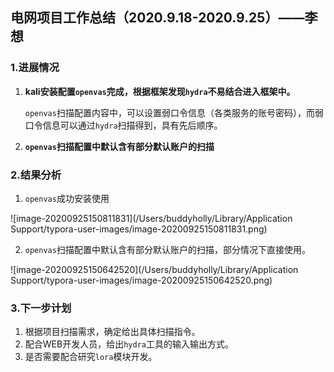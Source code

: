 ## 电网项目工作总结（2020.9.18-2020.9.25）——李想

### 1.进展情况

1. **kali安装配置`openvas`完成，根据框架发现`hydra`不易结合进入框架中。**

   `openvas`扫描配置内容中，可以设置弱口令信息（各类服务的账号密码），而弱口令信息可以通过`hydra`扫描得到，具有先后顺序。

2. **`openvas`扫描配置中默认含有部分默认账户的扫描**


### 2.结果分析

1. `openvas`成功安装使用

![image-20200925150811831](/Users/buddyholly/Library/Application Support/typora-user-images/image-20200925150811831.png)

2. `openvas`扫描配置中默认含有部分默认账户的扫描，部分情况下直接使用。

![image-20200925150642520](/Users/buddyholly/Library/Application Support/typora-user-images/image-20200925150642520.png)

### 3.下一步计划

1. 根据项目扫描需求，确定给出具体扫描指令。
2. 配合WEB开发人员，给出`hydra`工具的输入输出方式。
3. 是否需要配合研究`lora`模块开发。

